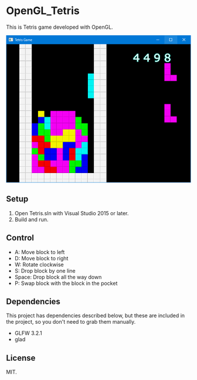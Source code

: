 # OpenGL_Tetris
This is Tetris game developed with OpenGL.

![Tetris Game](img/ss.png)

## Setup
1. Open Tetris.sln with Visual Studio 2015 or later.
2. Build and run.

## Control
* A: Move block to left
* D: Move block to right
* W: Rotate clockwise
* S: Drop block by one line
* Space: Drop block all the way down
* P: Swap block with the block in the pocket

## Dependencies
This project has dependencies described below, but these are included in the project, so you don't need to grab them manually.

* GLFW 3.2.1
* glad

## License
MIT.